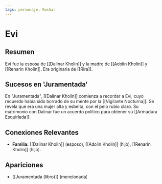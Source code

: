 ```yaml
---
tags: personaje, Roshar
---
```


# Evi

## Resumen
Evi fue la esposa de [[Dalinar Kholin]] y la madre de [[Adolin Kholin]] y [[Renarin Kholin]]. Era originaria de [[Rira]].

## Sucesos en 'Juramentada'
En "Juramentada", [[Dalinar Kholin]] comienza a recordar a Evi, cuyo recuerdo había sido borrado de su mente por la [[Vigilante Nocturna]]. Se revela que era una mujer alta y esbelta, con el pelo rubio claro. Su matrimonio con Dalinar fue un acuerdo político para obtener su [[Armadura Esquirlada]].

## Conexiones Relevantes
* **Familia:** [[Dalinar Kholin]] (esposo), [[Adolin Kholin]] (hijo), [[Renarin Kholin]] (hijo).

## Apariciones
* [[Juramentada (libro)]] (mencionada)
